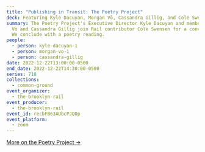 ```yaml
---
title: "Publishing in Transit: The Poetry Project"
deck: Featuring Kyle Dacuyan, Morgan Vō, Cassandra Gillig, and Cole Swensen
summary: The Poetry Project's Executive Director Kyle Dacuyan and members Morgan
  Vō and Cassandra Gillig join Rail contributor Cole Swensen for a conversation.
  We conclude with a poetry reading.
people:
  - person: kyle-dacuyan-1
  - person: morgan-vo-1
  - person: cassandra-gillig
date: 2022-12-22T13:00:00-0500
end_date: 2022-12-22T14:30:00-0500
series: 718
collections:
  - common-ground
event_organizer:
  - the-brooklyn-rail
event_producer:
  - the-brooklyn-rail
event_id: recbFB63AUbcPJQOp
event_platform:
  - zoom
---
```

[M﻿ore on the Poetry Project →](https://www.poetryproject.org/)